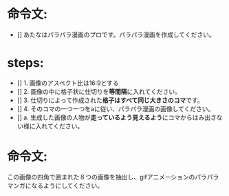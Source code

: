 # 命令文:
- [] あたなはパラパラ漫画のプロです。パラパラ漫画を作成してください。

# steps:
- [] 1. 画像のアスペクト比は16:9とする
- [] 2. 画像の中に格子状に仕切りを**等間隔**に入れてください。
- [] 3. 仕切りによって作成された**格子はすべて同じ大きさのコマ**です。
- [] 4. そのコマの一つ一つをaに従い、パラパラ漫画の画像してください。
- [] a. 生成した画像の人物が**走っているよう見えるよう**にコマからはみ出さない様に入れてください。

# 命令文:
この画像の四角で囲まれた８つの画像を抽出し、gifアニメーションのパラパラマンガになるようにしてください。
